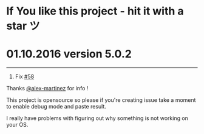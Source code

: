 # If You like this project - hit it with a star ツ

# 01.10.2016 version 5.0.2

---

1. Fix [#58](https://github.com/afterdesign/termX/issues/58)

Thanks [@alex-martinez](https://github.com/alex-martinez) for info !

This project is opensource so please if you're creating issue take a moment to enable debug mode and paste result.

I really have problems with figuring out why something is not working on your OS.
